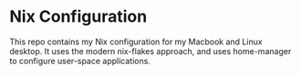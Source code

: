 # Nix Configuration

This repo contains my Nix configuration for my Macbook and Linux desktop. It uses the modern nix-flakes approach, and uses home-manager to configure user-space applications.
